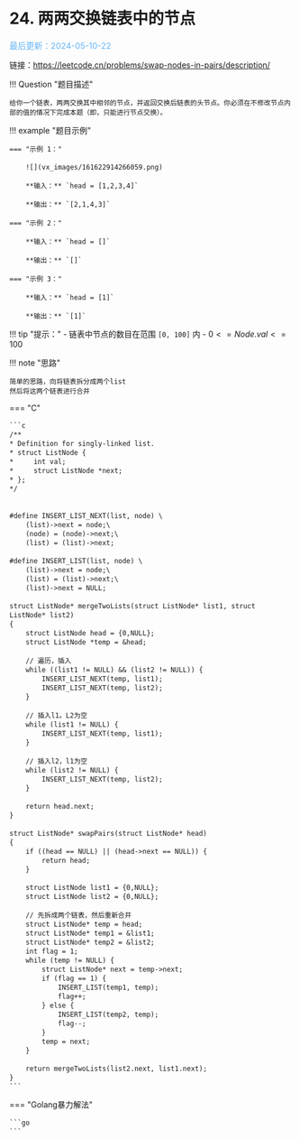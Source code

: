 # 24. 两两交换链表中的节点

<span style="color:rgb(100,180,246);font-size:11pt">最后更新：2024-05-10-22</span>

链接：https://leetcode.cn/problems/swap-nodes-in-pairs/description/

!!! Question "题目描述"
    
    给你一个链表，两两交换其中相邻的节点，并返回交换后链表的头节点。你必须在不修改节点内部的值的情况下完成本题（即，只能进行节点交换）。

!!! example "题目示例"

    === "示例 1："
    
        ![](vx_images/161622914266059.png)

        **输入：** `head = [1,2,3,4]`

        **输出：** `[2,1,4,3]`

    === "示例 2："

        **输入：** `head = []`

        **输出：** `[]`

    === "示例 3："

        **输入：** `head = [1]`

        **输出：** `[1]`

!!! tip "提示："
    - 链表中节点的数目在范围 `[0, 100]` 内
    - $0 <= Node.val <= 100$

!!! note "思路"

    简单的思路，向将链表拆分成两个list
    然后将这两个链表进行合并

=== "C"

    ```c
    /**
    * Definition for singly-linked list.
    * struct ListNode {
    *     int val;
    *     struct ListNode *next;
    * };
    */


    #define INSERT_LIST_NEXT(list, node) \
        (list)->next = node;\
        (node) = (node)->next;\
        (list) = (list)->next;

    #define INSERT_LIST(list, node) \
        (list)->next = node;\
        (list) = (list)->next;\
        (list)->next = NULL;

    struct ListNode* mergeTwoLists(struct ListNode* list1, struct ListNode* list2)
    {
        struct ListNode head = {0,NULL};
        struct ListNode *temp = &head;

        // 遍历，插入
        while ((list1 != NULL) && (list2 != NULL)) {
            INSERT_LIST_NEXT(temp, list1);
            INSERT_LIST_NEXT(temp, list2);
        }

        // 插入l1。L2为空
        while (list1 != NULL) {
            INSERT_LIST_NEXT(temp, list1);
        }

        // 插入l2，l1为空
        while (list2 != NULL) {
            INSERT_LIST_NEXT(temp, list2);
        }

        return head.next;
    }

    struct ListNode* swapPairs(struct ListNode* head)
    {
        if ((head == NULL) || (head->next == NULL)) {
            return head;
        }

        struct ListNode list1 = {0,NULL};
        struct ListNode list2 = {0,NULL};

        // 先拆成两个链表，然后重新合并
        struct ListNode* temp = head;
        struct ListNode* temp1 = &list1;
        struct ListNode* temp2 = &list2;
        int flag = 1;
        while (temp != NULL) {
            struct ListNode* next = temp->next;
            if (flag == 1) {
                INSERT_LIST(temp1, temp);
                flag++;
            } else {
                INSERT_LIST(temp2, temp);
                flag--;
            }
            temp = next;
        }

        return mergeTwoLists(list2.next, list1.next);
    }
    ```

=== "Golang暴力解法"

    ```go
    ```

